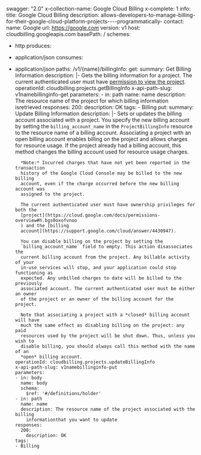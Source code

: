 swagger: "2.0"
x-collection-name: Google Cloud Billing
x-complete: 1
info:
  title: Google Cloud Billing
  description: allows-developers-to-manage-billing-for-their-google-cloud-platform-projects----programmatically-
  contact:
    name: Google
    url: https://google.com
  version: v1
host: cloudbilling.googleapis.com
basePath: /
schemes:
- http
produces:
- application/json
consumes:
- application/json
paths:
  /v1/{name}/billingInfo:
    get:
      summary: Get Billing Information
      description: |-
        Gets the billing information for a project. The current authenticated user
        must have [permission to view the
        project](https://cloud.google.com/docs/permissions-overview#h.bgs0oxofvnoo
        ).
      operationId: cloudbilling.projects.getBillingInfo
      x-api-path-slug: v1namebillinginfo-get
      parameters:
      - in: path
        name: name
        description: The resource name of the project for which billing information
          isretrieved
      responses:
        200:
          description: OK
      tags:
      - Billing
    put:
      summary: Update Billing Information
      description: |-
        Sets or updates the billing account associated with a project. You specify
        the new billing account by setting the `billing_account_name` in the
        `ProjectBillingInfo` resource to the resource name of a billing account.
        Associating a project with an open billing account enables billing on the
        project and allows charges for resource usage. If the project already had a
        billing account, this method changes the billing account used for resource
        usage charges.

        *Note:* Incurred charges that have not yet been reported in the transaction
        history of the Google Cloud Console may be billed to the new billing
        account, even if the charge occurred before the new billing account was
        assigned to the project.

        The current authenticated user must have ownership privileges for both the
        [project](https://cloud.google.com/docs/permissions-overview#h.bgs0oxofvnoo
        ) and the [billing
        account](https://support.google.com/cloud/answer/4430947).

        You can disable billing on the project by setting the
        `billing_account_name` field to empty. This action disassociates the
        current billing account from the project. Any billable activity of your
        in-use services will stop, and your application could stop functioning as
        expected. Any unbilled charges to date will be billed to the previously
        associated account. The current authenticated user must be either an owner
        of the project or an owner of the billing account for the project.

        Note that associating a project with a *closed* billing account will have
        much the same effect as disabling billing on the project: any paid
        resources used by the project will be shut down. Thus, unless you wish to
        disable billing, you should always call this method with the name of an
        *open* billing account.
      operationId: cloudbilling.projects.updateBillingInfo
      x-api-path-slug: v1namebillinginfo-put
      parameters:
      - in: body
        name: body
        schema:
          $ref: '#/definitions/holder'
      - in: path
        name: name
        description: The resource name of the project associated with the billing
          informationthat you want to update
      responses:
        200:
          description: OK
      tags:
      - Billing